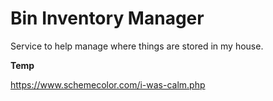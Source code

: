 # Bin Inventory Manager

Service to help manage where things are stored in my house.  

**Temp**

https://www.schemecolor.com/i-was-calm.php
